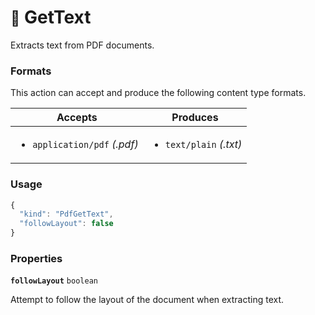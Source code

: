 # <small>:nut_and_bolt:</small> GetText

Extracts text from PDF documents.
   
### Formats

This action can accept and produce the following content type formats.

| Accepts | Produces |
|-----|-----|
|<ul><li>`application/pdf` _(.pdf)_</li></ul>|<ul><li>`text/plain` _(.txt)_</li></ul>|

### Usage

```js
{
  "kind": "PdfGetText",
  "followLayout": false
}
```
### Properties

**`followLayout`**  `boolean`

Attempt to follow the layout of the document when extracting text.


